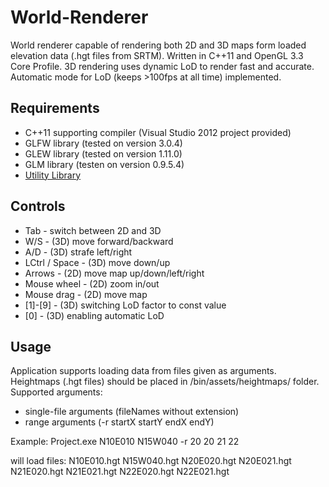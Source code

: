 # World-Renderer

World renderer capable of rendering both 2D and 3D maps form loaded elevation data (.hgt files from SRTM). 
Written in C++11 and OpenGL 3.3 Core Profile. 3D rendering uses dynamic LoD to render fast and accurate. Automatic mode for LoD (keeps >100fps at all time) implemented.


Requirements
------------

- C++11 supporting compiler (Visual Studio 2012 project provided)
- GLFW library (tested on version 3.0.4)
- GLEW library (tested on version 1.11.0)
- GLM  library (testen on version 0.9.5.4)
- [Utility Library](https://github.com/RippeR37/Utility-Library)


Controls
--------

- Tab - switch between 2D and 3D
- W/S - (3D) move forward/backward
- A/D - (3D) strafe left/right
- LCtrl / Space - (3D) move down/up
- Arrows - (2D) move map up/down/left/right
- Mouse wheel - (2D) zoom in/out
- Mouse drag - (2D) move map
- [1]-[9] - (3D) switching LoD factor to const value
- [0] - (3D) enabling automatic LoD


Usage
-----
Application supports loading data from files given as arguments. Heightmaps (.hgt files) should be placed in /bin/assets/heightmaps/ folder.
Supported arguments:

- single-file arguments (fileNames without extension)
- range arguments (-r startX startY endX endY)

Example:
Project.exe N10E010 N15W040 -r 20 20 21 22

will load files:
N10E010.hgt
N15W040.hgt
N20E020.hgt
N20E021.hgt
N21E020.hgt
N21E021.hgt
N22E020.hgt
N22E021.hgt
